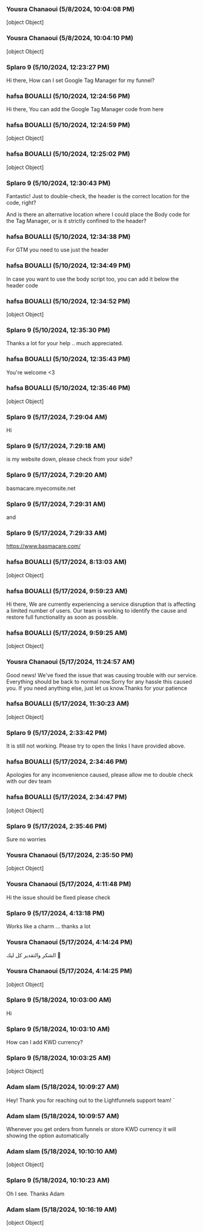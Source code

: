 ### Yousra Chanaoui (5/8/2024, 10:04:08 PM)

[object Object]

### Yousra Chanaoui (5/8/2024, 10:04:10 PM)

[object Object]

### Splaro 9 (5/10/2024, 12:23:27 PM)

Hi there,
How can I set Google Tag Manager for my funnel?

### hafsa BOUALLI (5/10/2024, 12:24:56 PM)

Hi there, 
You can add the Google Tag Manager code from here

### hafsa BOUALLI (5/10/2024, 12:24:59 PM)

[object Object]

### hafsa BOUALLI (5/10/2024, 12:25:02 PM)

[object Object]

### Splaro 9 (5/10/2024, 12:30:43 PM)

Fantastic! Just to double-check, the header is the correct location for the code, right? 

And is there an alternative location where I could place the Body code for the Tag Manager, or is it strictly confined to the header?

### hafsa BOUALLI (5/10/2024, 12:34:38 PM)

For GTM you need to use just the header

### hafsa BOUALLI (5/10/2024, 12:34:49 PM)

In case you want to use the body script too, you can add it below the header code

### hafsa BOUALLI (5/10/2024, 12:34:52 PM)

[object Object]

### Splaro 9 (5/10/2024, 12:35:30 PM)

Thanks a lot for your help .. much appreciated.

### hafsa BOUALLI (5/10/2024, 12:35:43 PM)

You're welcome <3

### hafsa BOUALLI (5/10/2024, 12:35:46 PM)

[object Object]

### Splaro 9 (5/17/2024, 7:29:04 AM)

Hi

### Splaro 9 (5/17/2024, 7:29:18 AM)

is my website down, please check from your side?

### Splaro 9 (5/17/2024, 7:29:20 AM)

basmacare.myecomsite.net

### Splaro 9 (5/17/2024, 7:29:31 AM)

and

### Splaro 9 (5/17/2024, 7:29:33 AM)

https://www.basmacare.com/

### hafsa BOUALLI (5/17/2024, 8:13:03 AM)

[object Object]

### hafsa BOUALLI (5/17/2024, 9:59:23 AM)

Hi there, 
We are currently experiencing a service disruption that is affecting a limited number of users. Our team is working to identify the cause and restore full functionality as soon as possible.

### hafsa BOUALLI (5/17/2024, 9:59:25 AM)

[object Object]

### Yousra Chanaoui (5/17/2024, 11:24:57 AM)

Good news! We've fixed the issue that was causing trouble with our service. Everything should be back to normal now.Sorry for any hassle this caused you. If you need anything else, just let us know.Thanks for your patience

### hafsa BOUALLI (5/17/2024, 11:30:23 AM)

[object Object]

### Splaro 9 (5/17/2024, 2:33:42 PM)

It is still not working. Please try to open the links I have provided above.

### hafsa BOUALLI (5/17/2024, 2:34:46 PM)

Apologies for any inconvenience caused, please allow me to double check with our dev team

### hafsa BOUALLI (5/17/2024, 2:34:47 PM)

[object Object]

### Splaro 9 (5/17/2024, 2:35:46 PM)

Sure no worries

### Yousra Chanaoui (5/17/2024, 2:35:50 PM)

[object Object]

### Yousra Chanaoui (5/17/2024, 4:11:48 PM)

Hi the issue should be fixed please check

### Splaro 9 (5/17/2024, 4:13:18 PM)

Works like a charm ... thanks a lot

### Yousra Chanaoui (5/17/2024, 4:14:24 PM)

الشكر والتقدير كل ليك 💖

### Yousra Chanaoui (5/17/2024, 4:14:25 PM)

[object Object]

### Splaro 9 (5/18/2024, 10:03:00 AM)

Hi

### Splaro 9 (5/18/2024, 10:03:10 AM)

How can I add KWD currency?

### Splaro 9 (5/18/2024, 10:03:25 AM)

[object Object]

### Adam slam (5/18/2024, 10:09:27 AM)

Hey!
Thank you for reaching out to the Lightfunnels support team! `

### Adam slam (5/18/2024, 10:09:57 AM)

Whenever you get orders from funnels or store KWD currency it will showing the option automatically

### Adam slam (5/18/2024, 10:10:10 AM)

[object Object]

### Splaro 9 (5/18/2024, 10:10:23 AM)

Oh I see. Thanks Adam

### Adam slam (5/18/2024, 10:16:19 AM)

[object Object]
